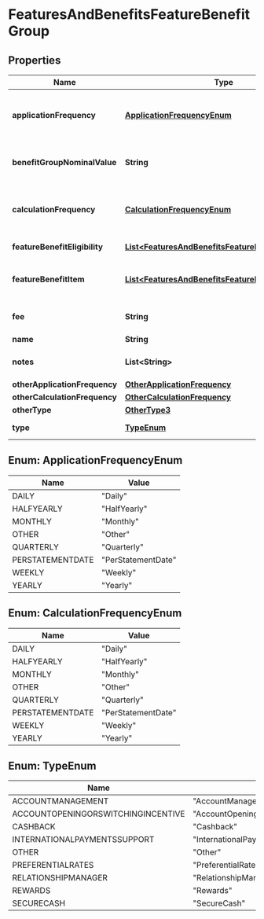 
# FeaturesAndBenefitsFeatureBenefitGroup

## Properties
Name | Type | Description | Notes
------------ | ------------- | ------------- | -------------
**applicationFrequency** | [**ApplicationFrequencyEnum**](#ApplicationFrequencyEnum) | How frequently is the charge for the feature/benefit group applied to the customer account |  [optional]
**benefitGroupNominalValue** | **String** | BenefitGroupNominalValue is  to allow banks to state what they feel their benefit package is worth |  [optional]
**calculationFrequency** | [**CalculationFrequencyEnum**](#CalculationFrequencyEnum) | How frequently is the charge for the feature/benefit group calculated for the customer account |  [optional]
**featureBenefitEligibility** | [**List&lt;FeaturesAndBenefitsFeatureBenefitEligibility&gt;**](FeaturesAndBenefitsFeatureBenefitEligibility.md) | Feature and Benefit eligibility |  [optional]
**featureBenefitItem** | [**List&lt;FeaturesAndBenefitsFeatureBenefitItem&gt;**](FeaturesAndBenefitsFeatureBenefitItem.md) | Detailed features or benefits which may or may not be a part of a feature/benefit group/pack |  [optional]
**fee** | **String** | Amount that is charged to the customer for a pack of features/benefits |  [optional]
**name** | **String** | Feature/Benefit Name | 
**notes** | **List&lt;String&gt;** | Optional additional notes to supplement the Feature Benefit Group details |  [optional]
**otherApplicationFrequency** | [**OtherApplicationFrequency**](OtherApplicationFrequency.md) |  |  [optional]
**otherCalculationFrequency** | [**OtherCalculationFrequency**](OtherCalculationFrequency.md) |  |  [optional]
**otherType** | [**OtherType3**](OtherType3.md) |  |  [optional]
**type** | [**TypeEnum**](#TypeEnum) | Common types of features and benefits |  [optional]


<a name="ApplicationFrequencyEnum"></a>
## Enum: ApplicationFrequencyEnum
Name | Value
---- | -----
DAILY | &quot;Daily&quot;
HALFYEARLY | &quot;HalfYearly&quot;
MONTHLY | &quot;Monthly&quot;
OTHER | &quot;Other&quot;
QUARTERLY | &quot;Quarterly&quot;
PERSTATEMENTDATE | &quot;PerStatementDate&quot;
WEEKLY | &quot;Weekly&quot;
YEARLY | &quot;Yearly&quot;


<a name="CalculationFrequencyEnum"></a>
## Enum: CalculationFrequencyEnum
Name | Value
---- | -----
DAILY | &quot;Daily&quot;
HALFYEARLY | &quot;HalfYearly&quot;
MONTHLY | &quot;Monthly&quot;
OTHER | &quot;Other&quot;
QUARTERLY | &quot;Quarterly&quot;
PERSTATEMENTDATE | &quot;PerStatementDate&quot;
WEEKLY | &quot;Weekly&quot;
YEARLY | &quot;Yearly&quot;


<a name="TypeEnum"></a>
## Enum: TypeEnum
Name | Value
---- | -----
ACCOUNTMANAGEMENT | &quot;AccountManagement&quot;
ACCOUNTOPENINGORSWITCHINGINCENTIVE | &quot;AccountOpeningOrSwitchingIncentive&quot;
CASHBACK | &quot;Cashback&quot;
INTERNATIONALPAYMENTSSUPPORT | &quot;InternationalPaymentsSupport&quot;
OTHER | &quot;Other&quot;
PREFERENTIALRATES | &quot;PreferentialRates&quot;
RELATIONSHIPMANAGER | &quot;RelationshipManager&quot;
REWARDS | &quot;Rewards&quot;
SECURECASH | &quot;SecureCash&quot;



